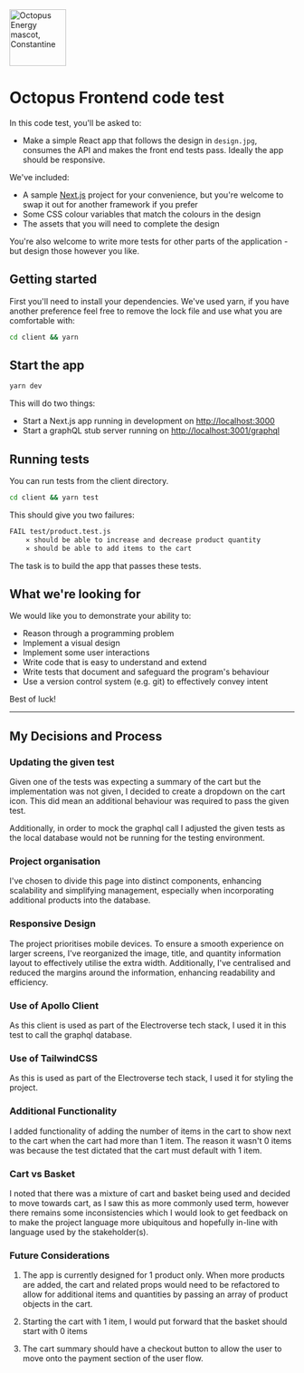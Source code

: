 <img src="https://static.octopuscdn.com/constantine/constantine.svg" alt="Octopus Energy mascot, Constantine" width="100" />

# Octopus Frontend code test

In this code test, you'll be asked to:

- Make a simple React app that follows the design in `design.jpg`, consumes the API and makes the front end tests pass. Ideally the app should be responsive.

We've included:

- A sample [Next.js](https://nextjs.org/) project for your convenience, but you're welcome to swap it out for another framework if you prefer
- Some CSS colour variables that match the colours in the design
- The assets that you will need to complete the design

You're also welcome to write more tests for other parts of the application - but design those however you like.

## Getting started

First you'll need to install your dependencies. We've used yarn, if you have another preference feel free to remove the lock file and use what you are comfortable with:

```sh
cd client && yarn
```

## Start the app

```sh
yarn dev
```

This will do two things:

- Start a Next.js app running in development on <http://localhost:3000>
- Start a graphQL stub server running on <http://localhost:3001/graphql>

## Running tests

You can run tests from the client directory.

```sh
cd client && yarn test
```

This should give you two failures:

```sh
FAIL test/product.test.js
    ✕ should be able to increase and decrease product quantity
    ✕ should be able to add items to the cart
```

The task is to build the app that passes these tests.

## What we're looking for

We would like you to demonstrate your ability to:

- Reason through a programming problem
- Implement a visual design
- Implement some user interactions
- Write code that is easy to understand and extend
- Write tests that document and safeguard the program's behaviour
- Use a version control system (e.g. git) to effectively convey intent

Best of luck!

---

## My Decisions and Process

### Updating the given test

Given one of the tests was expecting a summary of the cart but the implementation was not given, I decided to create a dropdown on the cart icon. This did mean an additional behaviour was required to pass the given test.

Additionally, in order to mock the graphql call I adjusted the given tests as the local database would not be running for the testing environment.

### Project organisation

I've chosen to divide this page into distinct components, enhancing scalability and simplifying management, especially when incorporating additional products into the database.

### Responsive Design

The project prioritises mobile devices. To ensure a smooth experience on larger screens, I've reorganized the image, title, and quantity information layout to effectively utilise the extra width. Additionally, I've centralised and reduced the margins around the information, enhancing readability and efficiency.

### Use of Apollo Client

As this client is used as part of the Electroverse tech stack, I used it in this test to call the graphql database.

### Use of TailwindCSS

As this is used as part of the Electroverse tech stack, I used it for styling the project.

### Additional Functionality

I added functionality of adding the number of items in the cart to show next to the cart when the cart had more than 1 item. The reason it wasn't 0 items was because the test dictated that the cart must default with 1 item.

### Cart vs Basket

I noted that there was a mixture of cart and basket being used and decided to move towards cart, as I saw this as more commonly used term, however there remains some inconsistencies which I would look to get feedback on to make the project language more ubiquitous and hopefully in-line with language used by the stakeholder(s).

### Future Considerations

1. The app is currently designed for 1 product only. When more products are added, the cart and related props would need to be refactored to allow for additional items and quantities by passing an array of product objects in the cart.

2. Starting the cart with 1 item, I would put forward that the basket should start with 0 items

3. The cart summary should have a checkout button to allow the user to move onto the payment section of the user flow.
